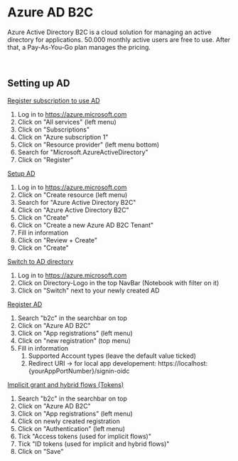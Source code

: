 # Azure AD B2C

Azure Active Directory B2C is a cloud solution for managing an active directory for applications. 50.000 monthly active users are free to use. After that, a Pay-As-You-Go plan manages the pricing.

<br>

## Setting up AD

<ins>Register subscription to use AD</ins>
1. Log in to https://azure.microsoft.com
2. Click on "All services" (left menu)
3. Click on "Subscriptions"
4. Click on "Azure subscription 1"
5. Click on "Resource provider" (left menu bottom)
6. Search for "Microsoft.AzureActiveDirectory"
7. Click on "Register"

<ins>Setup AD</ins>
1. Log in to https://azure.microsoft.com
2. Click on "Create resource (left menu)
3. Search for "Azure Active Directory B2C"
4. Click on "Azure Active Directory B2C"
5. Click on "Create"
6. Click on "Create a new Azure AD B2C Tenant"
7. Fill in information
8. Click on "Review + Create"
9. Click on "Create"

<ins>Switch to AD directory</ins>
1. Log in to https://azure.microsoft.com
2. Click on Directory-Logo in the top NavBar (Notebook with filter on it)
3. Click on "Switch" next to your newly created AD 

<ins>Register AD</ins>
1. Search "b2c" in the searchbar on top
2. Click on "Azure AD B2C"
3. Click on "App registrations" (left menu)
4. Click on "new registration" (top menu)
5. Fill in information
	1. Supported Account types (leave the default value ticked)
	2. Redirect URI -> for local app developement: https://localhost:{yourAppPortNumber}/signin-oidc

<ins>Implicit grant and hybrid flows (Tokens)</ins>
1. Search "b2c" in the searchbar on top
2. Click on "Azure AD B2C"
3. Click on "App registrations" (left menu)
4. Click on newly created registration
5. Click on "Authentication" (left menu)
6. Tick "Access tokens (used for implicit flows)"
7. Tick "ID tokens (used for implicit and hybrid flows)"
8. Click on "Save"